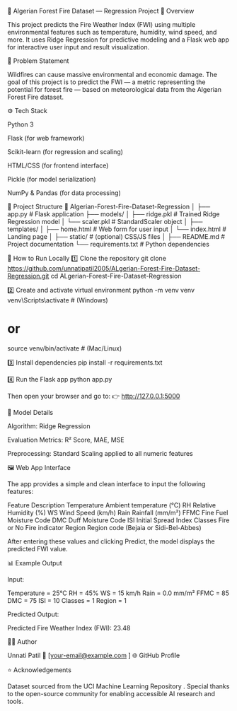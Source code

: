 🌲 Algerian Forest Fire Dataset — Regression Project
📌 Overview

This project predicts the Fire Weather Index (FWI) using multiple environmental features such as temperature, humidity, wind speed, and more.
It uses Ridge Regression for predictive modeling and a Flask web app for interactive user input and result visualization.

🧠 Problem Statement

Wildfires can cause massive environmental and economic damage.
The goal of this project is to predict the FWI — a metric representing the potential for forest fire — based on meteorological data from the Algerian Forest Fire dataset.

⚙️ Tech Stack

Python 3

Flask (for web framework)

Scikit-learn (for regression and scaling)

HTML/CSS (for frontend interface)

Pickle (for model serialization)

NumPy & Pandas (for data processing)

🧩 Project Structure
📁 Algerian-Forest-Fire-Dataset-Regression
│
├── app.py                     # Flask application
├── models/
│   ├── ridge.pkl              # Trained Ridge Regression model
│   └── scaler.pkl             # StandardScaler object
│
├── templates/
│   ├── home.html              # Web form for user input
│   └── index.html             # Landing page
│
├── static/                    # (optional) CSS/JS files
│
├── README.md                  # Project documentation
└── requirements.txt           # Python dependencies

🚀 How to Run Locally
1️⃣ Clone the repository
git clone https://github.com/unnatipatil2005/ALgerian-Forest-Fire-Dataset-Regression.git
cd ALgerian-Forest-Fire-Dataset-Regression

2️⃣ Create and activate virtual environment
python -m venv venv
venv\Scripts\activate     # (Windows)
# or
source venv/bin/activate  # (Mac/Linux)

3️⃣ Install dependencies
pip install -r requirements.txt

4️⃣ Run the Flask app
python app.py


Then open your browser and go to:
👉 http://127.0.0.1:5000

🧪 Model Details

Algorithm: Ridge Regression

Evaluation Metrics: R² Score, MAE, MSE

Preprocessing: Standard Scaling applied to all numeric features

🖼️ Web App Interface

The app provides a simple and clean interface to input the following features:

Feature	Description
Temperature	Ambient temperature (°C)
RH	Relative Humidity (%)
WS	Wind Speed (km/h)
Rain	Rainfall (mm/m²)
FFMC	Fine Fuel Moisture Code
DMC	Duff Moisture Code
ISI	Initial Spread Index
Classes	Fire or No Fire indicator
Region	Region code (Bejaia or Sidi-Bel-Abbes)

After entering these values and clicking Predict, the model displays the predicted FWI value.

📊 Example Output

Input:

Temperature = 25°C
RH = 45%
WS = 15 km/h
Rain = 0.0 mm/m²
FFMC = 85
DMC = 75
ISI = 10
Classes = 1
Region = 1


Predicted Output:

Predicted Fire Weather Index (FWI): 23.48

👩‍💻 Author

Unnati Patil
📧 [your-email@example.com
]
🌐 GitHub Profile

⭐ Acknowledgements

Dataset sourced from the UCI Machine Learning Repository
.
Special thanks to the open-source community for enabling accessible AI research and tools.